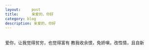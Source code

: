 ```yaml
---
layout:     post
title:      亲爱的，你好
category: blog
description: 亲爱的，你好
---
```


## 
爱你，让我觉得贫穷，也觉得富有
教我收余恨，免娇嗔，改性情，且自新
